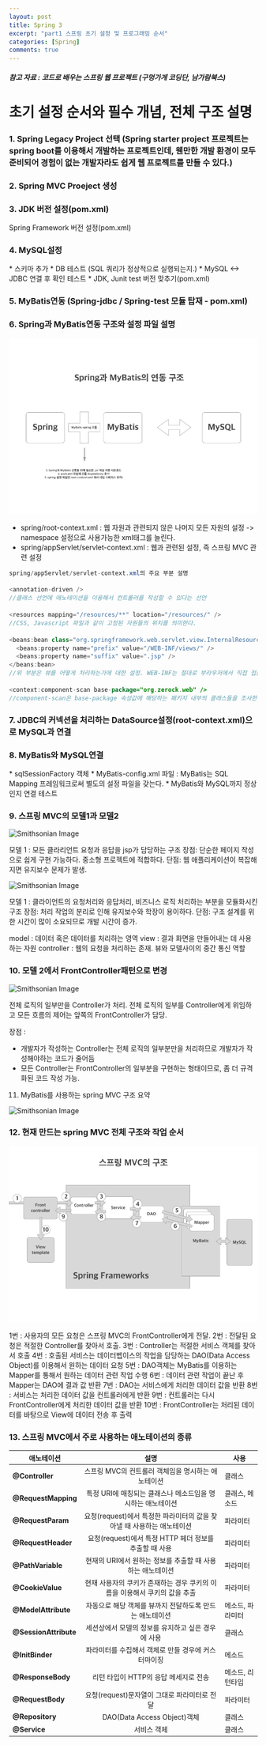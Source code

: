 ```yaml
---
layout: post
title: Spring 3
excerpt: "part1 스프링 초기 설정 및 프로그래밍 순서"
categories: [Spring]
comments: true
---
```


##### 참고 자료 : 코드로 배우는 스프링 웹 프로젝트 (구멍가게 코딩단, 남가람북스)

<h1> 초기 설정 순서와 필수 개념, 전체 구조 설명 </h1>

<h3>1. Spring Legacy Project 선택 (Spring starter project 프로젝트는 spring boot를 이용해서 개발하는 프로젝트인데, 웬만한 개발 환경이 모두 준비되어 경험이 없는 개발자라도 쉽게 웹 프로젝트를 만들 수 있다.)</h3>

<h3>2. Spring MVC Proeject 생성</h3>

<h3>3. JDK 버전 설정(pom.xml)</h3>
Spring Framework 버전 설정(pom.xml)

<h3>4. MySQL설정</h3>
    * 스키마 추가
    * DB 테스트 (SQL 쿼리가 정상적으로 실행되는지.)
        * MySQL <-> JDBC 연결 후 확인 테스트
        * JDK, Junit test 버전 맞추기(pom.xml)

<h3>5. MyBatis연동 (Spring-jdbc / Spring-test 모듈 탑재 - pom.xml)</h3>

<h3>6. Spring과 MyBatis연동 구조와 설정 파일 설명</h3>

![Smithsonian Image](/img/2017-10-16-01.jpg)<br />

* spring/root-context.xml : 웹 자원과 관련되지 않은 나머지 모든 자원의 설정 -> namespace 설정으로 사용가능한 xml태그를 늘린다.
* spring/appServlet/servlet-context.xml : 웹과 관련된 설정, 즉 스프링 MVC 관련 설정

~~~java
spring/appServlet/servlet-context.xml의 주요 부분 설명

<annotation-driven />
//클래스 선언에 애노테이션을 이용해서 컨트롤러를 작성할 수 있다는 선언

<resources mapping="/resources/**" location="/resources/" />
//CSS, Javascript 파일과 같이 고정된 자원들의 위치를 의미한다.

<beans:bean class="org.springframework.web.servlet.view.InternalResourceViewResolver">
  <beans:property name="prefix" value="/WEB-INF/views/" />
  <beans:property name="suffix" value=".jsp" />
</beans:bean>
//위 부분은 뷰를 어떻게 처리하는가에 대한 설정. WEB-INF는 절대로 부라우저에서 직접 접근할 수 없는 경로이므로 컨트롤러의 호출이 우선되는 모델 2방식에 맞는 구조가 된다.

<context:component-scan base-package="org.zerock.web" />
//component-scan은 base-package 속성값에 해당하는 패키지 내부의 클래스들을 조사한다는 뜻. 이는 <annotation-driven>과 같이 결합해서 해당 패키지에 애노테이션 처리가 된 컨트롤러를 작성만 해주면 자동으로 인식한다.

~~~


<h3>7. JDBC의 커넥션을 처리하는 DataSource설정(root-context.xml)으로 MySQL과 연결</h3>

<h3>8. MyBatis와 MySQL연결</h3>
    * sqlSessionFactory 객체
    * MyBatis-config.xml 파일 : MyBatis는 SQL Mapping 프레임워크로써 별도의 설정 파일을 갖는다.
    * MyBatis와 MySQL까지 정상인지 연결 테스트

<h3>9. 스프링 MVC의 모델1과 모델2</h3>

![Smithsonian Image](http://cfile2.uf.tistory.com/image/01304D3D50EC59230B8F81)<br />

모델 1 : 모든 클라리언트 요청과 응답을 jsp가 담당하는 구조
장점: 단순한 페이지 작성으로 쉽게 구현 가능하다. 중소형 프로젝트에 적합하다.
단점: 웹 애플리케이션이 복잡해지면 유지보수 문제가 발생.

![Smithsonian Image](http://cfile10.uf.tistory.com/image/1120884150EC5AC501EC73)<br />

모델 1 : 클라이언트의 요청처리와 응답처리, 비즈니스 로직 처리하는 부분을 모듈화시킨 구조
장점: 처리 작업의 분리로 인해 유지보수와 학장이 용이하다.
단점: 구조 설계를 위한 시간이 많이 소요되므로 개발 시간이 증가.


model : 데이터 혹은 데이터를 처리하는 영역
view : 결과 화면을 만들어내는 데 사용하는 자원
controller : 웹의 요청을 처리하는 존재. 뷰와 모델사이의 중간 통신 역할

<h3>10. 모델 2에서 FrontController패턴으로 변경</h3>

![Smithsonian Image](http://dev.anyframejava.org/docs/anyframe/4.6.0/reference/image/foundation/springmvc/dispatcher.jpg)<br />

전체 로직의 일부만을 Controller가 처리. 전체 로직의 일부를 Controller에게 위임하고 모든 흐름의 제어는 앞쪽의 FrontController가 담당.

장점 :
* 개발자가 작성하는 Controller는 전체 로직의 일부분만을 처리하므로 개발자가 작성해야하는 코드가 줄어듬
* 모든 Controller는 FrontController의 일부분을 구현하는 형태이므로, 좀 더 규격화된 코드 작성 가능.

11. MyBatis를 사용하는 spring MVC 구조 요약

![Smithsonian Image](http://terasolunaorg.github.io/guideline/1.0.1.RELEASE/en/_images/introduction-software-framework.png)<br />


<h3>12. 현재 만드는 spring MVC 전체 구조와 작업 순서</h3>

![Smithsonian Image](/img/2017-10-16-02.jpg)<br />

1번 : 사용자의 모든 요청은 스프링 MVC의 FrontController에게 전달.
2번 : 전달된 요청은 적절한 Controller를 찾아서 호출.
3번 : Controller는 적절한 서비스 객체를 찾아서 호출
4번 : 호출된 서비스는 데이터벱이스의 작업을 담당하는 DAO(Data Access Object)를 이용해서 원하는 데이터 요청
5번 : DAO객체는 MyBatis를 이용하는 Mapper를 통해서 원하는 데이터 관련 작업 수행
6번 : 데이터 관련 작업이 끝난 후 Mapper는 DAO에 결과 값 반환
7번 : DAO는 서비스에게 처리한 데이터 값을 반환
8번 : 서비스는 처리한 데이터 값을 컨트롤러에게 반환
9번 : 컨트롤러는 다시 FrontController에게 처리한 데이터 값을 반환
10번 : FrontController는 처리된 데이터를 바탕으로 View에 데이터 전송 후 출력

<h3>13. 스프링 MVC에서 주로 사용하는 애노테이션의 종류</h3>

|  <center>애노테이션</center> |  <center>설명</center> |  <center>사용</center> |
|:--------|:--------|:--------|
|**@Controller** | <center>스프링 MVC의 컨트롤러 객체임을 명시하는 애노테이션</center> |클래스|
|**@RequestMapping** | <center>특정 URI에 매칭되는 클래스나 메소드임을 명시하는 애노테이션</center> |클래스, 메소드|
|**@RequestParam** | <center>요청(request)에서 특정한 파라미터의 값을 찾아낼 때 사용하는 애노테이션</center> |파라미터|
|**@RequestHeader** | <center>요청(request)에서 특정 HTTP 헤더 정보를 추출할 때 사용</center> |파라미터|
|**@PathVariable** | <center>현재의 URI에서 원하는 정보를 추출할 때 사용하는 애노테이션</center> |파라미터|
|**@CookieValue** | <center>현재 사용자의 쿠키가 존재하는 경우 쿠키의 이름을 이용해서 쿠키의 값을 추출</center> |파라미터|
|**@ModelAttribute** | <center>자동으로 해당 객체를 뷰까지 전달하도록 만드는 애노테이션</center> |메소드, 파라미터|
|**@SessionAttribute** | <center>세션상에서 모델의 정보를 유지하고 싶은 경우에 사용</center> |클래스|
|**@InitBinder** | <center>파라미터를 수집해서 객체로 만들 경우에 커스터마이징</center> |메소드|
|**@ResponseBody** | <center>리턴 타입이 HTTP의 응답 메세지로 전송</center> |메소드, 리턴타입|
|**@RequestBody** | <center>요청(request)문자열이 그대로 파라미터로 전달</center> |파라미터|
|**@Repository** | <center>DAO(Data Access Object)객체</center> |클래스|
|**@Service** | <center>서비스 객체</center> |클래스|
